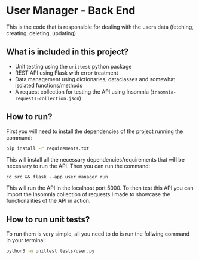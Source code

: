 # User Manager - Back End

This is the code that is responsible for dealing with the users data (fetching, creating, deleting, updating)

## What is included in this project?

- Unit testing using the `unittest` python package
- REST API using Flask with error treatment
- Data management using dictionaries, dataclasses and somewhat isolated functions/methods
- A request collection for testing the API using Insomnia (`insomnia-requests-collection.json`)

## How to run?

First you will need to install the dependencies of the project running the command:

```sh
pip install -r requirements.txt
```

This will install all the necessary dependencies/requirements that will be necessary to run
the API. Then you can run the command:

```
cd src && flask --app user_manager run
```

This will run the API in the localhost port 5000. To then test this API you can import the 
Insomnia collection of requests I made to showcase the functionalities of the API in action.

## How to run unit tests?

To run them is very simple, all you need to do is run the follwing command in your terminal:

```sh
python3 -m unittest tests/user.py
```

